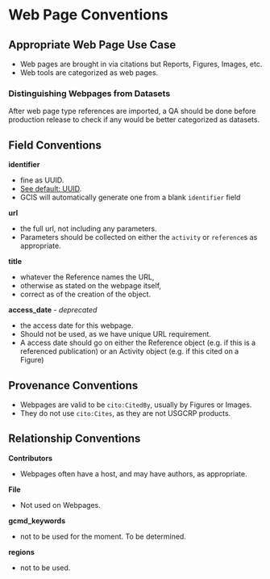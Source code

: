# Web Page Conventions

## Appropriate Web Page Use Case

- Web pages are brought in via citations but Reports, Figures, Images, etc.  
- Web tools are categorized as web pages.  

### Distinguishing Webpages from Datasets

After web page type references are imported, a QA should be done before production release to check if any would be better categorized as datasets.

## Field Conventions

**identifier**
 - fine as UUID. 
 - [See default: UUID](./Defaults.md#UUID).
 - GCIS will automatically generate one from a blank `identifier` field
 
**url** 
  - the full url, not including any parameters. 
  - Parameters should be collected on either the `activity` or `reference`s as appropriate.
  
**title** 
  - whatever the Reference names the URL, 
  - otherwise as stated on the webpage itself, 
  - correct as of the creation of the object.
  
**access_date** - *deprecated*
  - the access date for this webpage.
  - Should not be used, as we have unique URL requirement. 
  - A access date should go on either the Reference object (e.g. if this is a referenced publication) or an Activity object (e.g. if this cited on a Figure)

## Provenance Conventions

- Webpages are valid to be `cito:CitedBy`, usually by Figures or Images.  
- They do not use `cito:Cites`, as they are not USGCRP products.  

## Relationship Conventions

**Contributors**

 - Webpages often have a host, and may have authors, as appropriate.

**File**

 - Not used on Webpages.

**gcmd_keywords**
 - not to be used for the moment. To be determined.
 
**regions**
 - not to be used.
